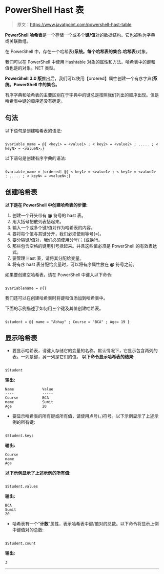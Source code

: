 # PowerShell Hast 表

> 原文：<https://www.javatpoint.com/powershell-hast-table>

**PowerShell 哈希表**是一个存储一个或多个**键/值**对的数据结构。它也被称为字典或关联数组。

在 PowerShell 中，存在一个哈希表(**系统。每个哈希表的集合.哈希表**)对象。

我们可以在 PowerShell 中使用 Hashtable 对象的属性和方法。哈希表中的键和值也是的对象。NET 类型。

**PowerShell 3.0 版**推出后，我们可以使用【ordered】属性创建一个有序字典(**系统。PowerShell 中的集合。**

有序字典和哈希表的主要区别在于字典中的键总是按照我们列出的顺序出现。但是哈希表中键的顺序还没有确定。

## 句法

以下语句是创建哈希表的语法:

```

$variable_name = @{ <key1> = <value1> ; < key2> = <value2> ; ..... ; < keyN> = <valueN>;}

```

以下语句是创建有序字典的语法:

```

$variable_name = [ordered] @{ < key1> = <value1> ; < key2> = <value2> ; ..... ; < keyN> = <valueN>;}

```

## 创建哈希表

**以下是在 PowerShell 中创建哈希表的步骤:**

1.  创建一个开头带有 **@** 符号的 hast 表。
2.  用大括号把散列表括起来。
3.  输入一个或多个键/值对作为哈希表的内容。
4.  要将每个值与其键分开，我们必须使用等号(=)。
5.  要分隔键/值对，我们必须使用分号(；)或换行。
6.  那些包含空格的键用引号括起来。并且这些值必须是 PowerShell 的有效表达式。
7.  要管理 Hast 表，请将其分配给变量。
8.  将有序 hast 表分配给变量时，可以将有序属性放在 **@** 符号之前。

如果要创建空哈希表，请在 PowerShell 中键入以下命令:

```

$variablename = @{}

```

我们还可以在创建哈希表时将键和值添加到哈希表中。

下面的示例描述了如何用三个键及其值创建哈希表。

```

$student = @{ name = "Abhay" ; Course = "BCA" ; Age= 19 }

```

## 显示哈希表

*   要显示哈希表，请键入存储它的变量的名称。默认情况下，它显示包含两列的表。一列是键，另一列是它们的值。
    **以下命令显示哈希表的结果:**

```

$Student

```

**输出:**

```
Name             Value
----             -----
Course           BCA
name             Sumit
Age              20 

```

*   要显示哈希表的所有键或所有值，请使用点号(。)符号。以下示例显示了上述示例的所有键:

```

$Student.keys

```

**输出:**

```
Course
name
Age

```

**以下示例显示了上述示例的所有值:**

```

$Student.values

```

**输出:**

```
BCA
Sumit
20 

```

*   哈希表有一个“**计数**”属性，表示哈希表中键/值对的总数。以下命令将显示上例中键值对的总数:

```

$Student.count

```

**输出:**

```
3

```

* * *